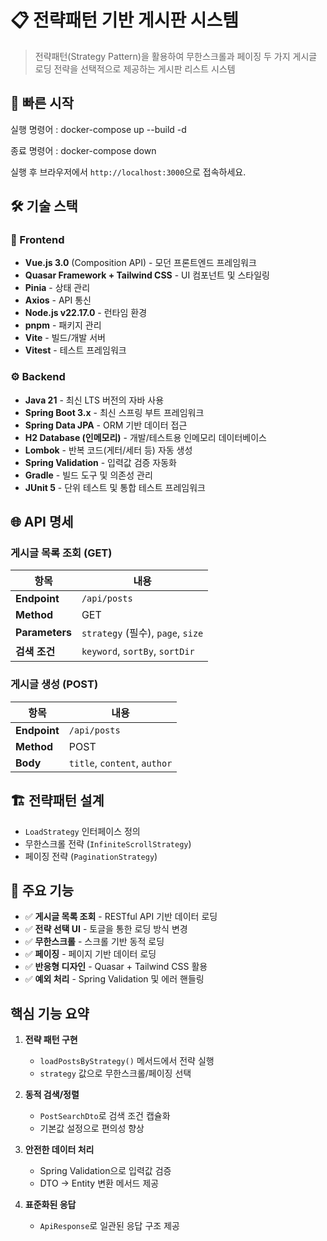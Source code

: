 # 📋 전략패턴 기반 게시판 시스템

> 전략패턴(Strategy Pattern)을 활용하여 무한스크롤과 페이징 두 가지 게시글 로딩 전략을 선택적으로 제공하는 게시판 리스트 시스템

## 🚀 빠른 시작

실행 명령어 : docker-compose up --build -d

종료 명령어 : docker-compose down

실행 후 브라우저에서 `http://localhost:3000`으로 접속하세요.

## 🛠 기술 스택

### 🎨 Frontend
- **Vue.js 3.0** (Composition API) - 모던 프론트엔드 프레임워크
- **Quasar Framework + Tailwind CSS** - UI 컴포넌트 및 스타일링
- **Pinia** - 상태 관리
- **Axios** - API 통신
- **Node.js v22.17.0** - 런타임 환경
- **pnpm** - 패키지 관리
- **Vite** - 빌드/개발 서버
- **Vitest** - 테스트 프레임워크

### ⚙️ Backend
- **Java 21** - 최신 LTS 버전의 자바 사용
- **Spring Boot 3.x** - 최신 스프링 부트 프레임워크
- **Spring Data JPA** - ORM 기반 데이터 접근
- **H2 Database (인메모리)** - 개발/테스트용 인메모리 데이터베이스
- **Lombok** - 반복 코드(게터/세터 등) 자동 생성
- **Spring Validation** - 입력값 검증 자동화
- **Gradle** - 빌드 도구 및 의존성 관리
- **JUnit 5** - 단위 테스트 및 통합 테스트 프레임워크



## 🌐 API 명세

### 게시글 목록 조회 (GET)
| 항목       | 내용                                  |
|------------|---------------------------------------|
| **Endpoint** | `/api/posts`                          |
| **Method** | GET                                   |
| **Parameters** | `strategy` (필수), `page`, `size`    |
| **검색 조건** | `keyword`, `sortBy`, `sortDir`       |

### 게시글 생성 (POST)
| 항목       | 내용                                  |
|------------|---------------------------------------|
| **Endpoint** | `/api/posts`                          |
| **Method** | POST                                  |
| **Body**   | `title`, `content`, `author`         |


## 🏗 전략패턴 설계

- `LoadStrategy` 인터페이스 정의
- 무한스크롤 전략 (`InfiniteScrollStrategy`)
- 페이징 전략 (`PaginationStrategy`)


## 🎯 주요 기능

- ✅ **게시글 목록 조회** - RESTful API 기반 데이터 로딩
- ✅ **전략 선택 UI** - 토글을 통한 로딩 방식 변경
- ✅ **무한스크롤** - 스크롤 기반 동적 로딩
- ✅ **페이징** - 페이지 기반 데이터 로딩
- ✅ **반응형 디자인** - Quasar + Tailwind CSS 활용
- ✅ **예외 처리** - Spring Validation 및 에러 핸들링


## 핵심 기능 요약
1. **전략 패턴 구현**
   - `loadPostsByStrategy()` 메서드에서 전략 실행
   - `strategy` 값으로 무한스크롤/페이징 선택

2. **동적 검색/정렬**
   - `PostSearchDto`로 검색 조건 캡슐화
   - 기본값 설정으로 편의성 향상

3. **안전한 데이터 처리**
   - Spring Validation으로 입력값 검증
   - DTO → Entity 변환 메서드 제공

4. **표준화된 응답**
   - `ApiResponse`로 일관된 응답 구조 제공
